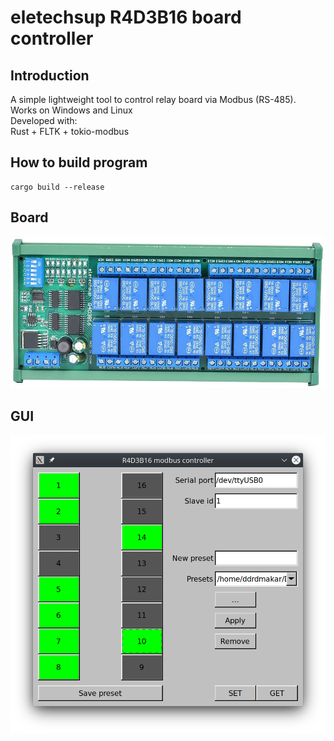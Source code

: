 # eletechsup R4D3B16 board controller
## Introduction
A simple lightweight tool to control relay board via Modbus (RS-485).  
Works on Windows and Linux  
Developed with:  
Rust + FLTK + tokio-modbus  
## How to build program
```
cargo build --release
```  
## Board
![Alt text](img/board.jpg?raw=true "Board")  
## GUI
![Alt text](img/window.png?raw=true "GUI")  
